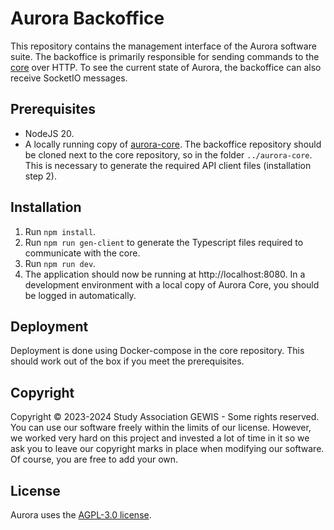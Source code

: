 # Aurora Backoffice
This repository contains the management interface of the Aurora software suite.
The backoffice is primarily responsible for sending commands to the [core](https://github.com/gewis/aurora-core) over HTTP.
To see the current state of Aurora, the backoffice can also receive SocketIO messages.

## Prerequisites
- NodeJS 20.
- A locally running copy of [aurora-core](https://github.com/gewis/aurora-core).
The backoffice repository should be cloned next to the core repository, so in the folder `../aurora-core`.
This is necessary to generate the required API client files (installation step 2).

## Installation
1. Run `npm install`.
2. Run `npm run gen-client` to generate the Typescript files required to communicate with the core.
3. Run `npm run dev`.
4. The application should now be running at http://localhost:8080.
In a development environment with a local copy of Aurora Core, you should be logged in automatically.

## Deployment
Deployment is done using Docker-compose in the core repository.
This should work out of the box if you meet the prerequisites.

## Copyright
Copyright © 2023-2024 Study Association GEWIS - Some rights reserved.
You can use our software freely within the limits of our license.
However, we worked very hard on this project and invested a lot of time in it
so we ask you to leave our copyright marks in place when modifying our software.
Of course, you are free to add your own.

## License
Aurora uses the [AGPL-3.0 license](LICENSE).
